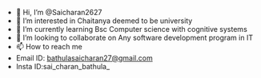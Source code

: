 - 👋 Hi, I’m @Saicharan2627
- 👀 I’m interested in Chaitanya deemed to be university
- 🌱 I’m currently learning Bsc Computer science with cognitive systems
- 💞️ I’m looking to collaborate on Any software development program in IT
- 📫 How to reach me 
- Email ID: bathulasaicharan27@gmail.com
- Insta ID:sai_charan_bathula_

<!---
Saicharan2627/Saicharan2627 is a ✨ special ✨ repository because its `README.md` (this file) appears on your GitHub profile.
You can click the Preview link to take a look at your changes.
--->
